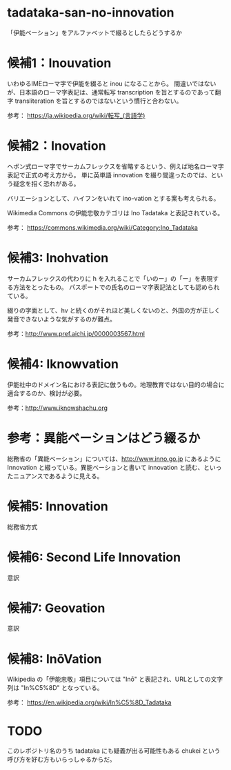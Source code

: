 # tadataka-san-no-innovation
「伊能ベーション」をアルファベットで綴るとしたらどうするか

候補1：Inouvation
=================
いわゆるIMEローマ字で伊能を綴ると inou になることから。
間違いではないが、日本語のローマ字表記は、通常転写 transcription を旨とするのであって翻字 transliteration を旨とするのではないという慣行と合わない。

参考： https://ja.wikipedia.org/wiki/転写_(言語学)

候補2：Inovation
=================
ヘボン式ローマ字でサーカムフレックスを省略するという、例えば地名ローマ字表記で正式の考え方から。
単に英単語 innovation を綴り間違ったのでは、という疑念を招く恐れがある。

バリエーションとして、ハイフンをいれて ino-vation とする案も考えられる。

Wikimedia Commons の伊能忠敬カテゴリは Ino Tadataka と表記されている。

参考： https://commons.wikimedia.org/wiki/Category:Ino_Tadataka

候補3: Inohvation
=================
サーカムフレックスの代わりに h を入れることで「いのー」の「ー」を表現する方法をとったもの。
パスポートでの氏名のローマ字表記法としても認められている。

綴りの字面として、hv と続くのがそれほど美しくないのと、外国の方が正しく発音できないような気がするのが難点。

参考：http://www.pref.aichi.jp/0000003567.html

候補4: Iknowvation
==================
伊能社中のドメイン名における表記に倣うもの。地理教育ではない目的の場合に適合するのか、検討が必要。

参考：http://www.iknowshachu.org

参考：異能ベーションはどう綴るか
================================
総務省の「異能ベーション」については、http://www.inno.go.jp にあるように Innovation と綴っている。異能ベーションと書いて innovation と読む、といったニュアンスであるように見える。

候補5: Innovation
=================
総務省方式

候補6: Second Life Innovation
=============================
意訳

候補7: Geovation
================
意訳

候補8: InōVation
================
Wikipedia の「伊能忠敬」項目については "Inō" と表記され、URLとしての文字列は "In%C5%8D" となっている。

参考： https://en.wikipedia.org/wiki/In%C5%8D_Tadataka


TODO
====
このレポジトリ名のうち tadataka にも疑義が出る可能性もある chukei という呼び方を好む方もいらっしゃるからだ。
